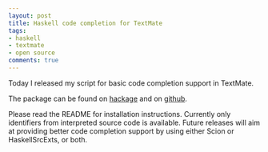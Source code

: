 ```yaml
---
layout: post
title: Haskell code completion for TextMate
tags:
- haskell
- textmate
- open source
comments: true
---
```

Today I released my script for basic code completion support in TextMate.

The package can be found on <a title="The textmatetags package"
href="http://hackage.haskell.org/package/textmatetags">hackage</a> and on <a
title="Haskell Code Completion for TextMate"
href="https://github.com/spockz/Haskell-Code-Completion-for-TextMate">github</a>.

Please read the README for installation instructions. Currently only identifiers
from interpreted source code is available. Future releases will aim at providing
better code completion support by using either Scion or HaskellSrcExts, or both.
